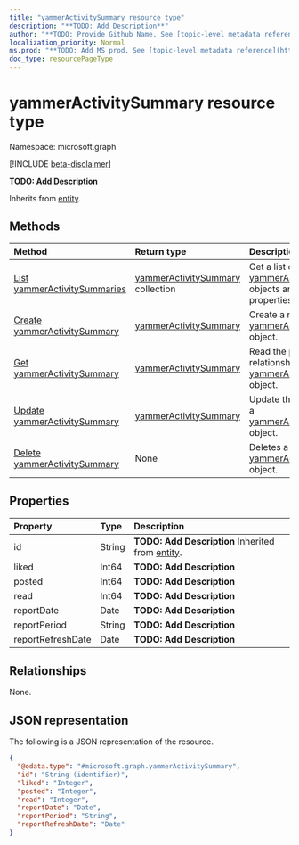 ```yaml
---
title: "yammerActivitySummary resource type"
description: "**TODO: Add Description**"
author: "**TODO: Provide Github Name. See [topic-level metadata reference](https://msgo.azurewebsites.net/add/document/guidelines/metadata.html#topic-level-metadata)**"
localization_priority: Normal
ms.prod: "**TODO: Add MS prod. See [topic-level metadata reference](https://msgo.azurewebsites.net/add/document/guidelines/metadata.html#topic-level-metadata)**"
doc_type: resourcePageType
---
```


# yammerActivitySummary resource type

Namespace: microsoft.graph

[!INCLUDE [beta-disclaimer](../../includes/beta-disclaimer.md)]

**TODO: Add Description**


Inherits from [entity](../resources/entity.md).

## Methods
|Method|Return type|Description|
|:---|:---|:---|
|[List yammerActivitySummaries](../api/yammeractivitysummary-list.md)|[yammerActivitySummary](../resources/yammeractivitysummary.md) collection|Get a list of the [yammerActivitySummary](../resources/yammeractivitysummary.md) objects and their properties.|
|[Create yammerActivitySummary](../api/yammeractivitysummary-create.md)|[yammerActivitySummary](../resources/yammeractivitysummary.md)|Create a new [yammerActivitySummary](../resources/yammeractivitysummary.md) object.|
|[Get yammerActivitySummary](../api/yammeractivitysummary-get.md)|[yammerActivitySummary](../resources/yammeractivitysummary.md)|Read the properties and relationships of a [yammerActivitySummary](../resources/yammeractivitysummary.md) object.|
|[Update yammerActivitySummary](../api/yammeractivitysummary-update.md)|[yammerActivitySummary](../resources/yammeractivitysummary.md)|Update the properties of a [yammerActivitySummary](../resources/yammeractivitysummary.md) object.|
|[Delete yammerActivitySummary](../api/yammeractivitysummary-delete.md)|None|Deletes a [yammerActivitySummary](../resources/yammeractivitysummary.md) object.|

## Properties
|Property|Type|Description|
|:---|:---|:---|
|id|String|**TODO: Add Description** Inherited from [entity](../resources/entity.md).|
|liked|Int64|**TODO: Add Description**|
|posted|Int64|**TODO: Add Description**|
|read|Int64|**TODO: Add Description**|
|reportDate|Date|**TODO: Add Description**|
|reportPeriod|String|**TODO: Add Description**|
|reportRefreshDate|Date|**TODO: Add Description**|

## Relationships
None.

## JSON representation
The following is a JSON representation of the resource.
<!-- {
  "blockType": "resource",
  "keyProperty": "id",
  "@odata.type": "microsoft.graph.yammerActivitySummary",
  "baseType": "microsoft.graph.entity",
  "openType": false
}
-->
``` json
{
  "@odata.type": "#microsoft.graph.yammerActivitySummary",
  "id": "String (identifier)",
  "liked": "Integer",
  "posted": "Integer",
  "read": "Integer",
  "reportDate": "Date",
  "reportPeriod": "String",
  "reportRefreshDate": "Date"
}
```

